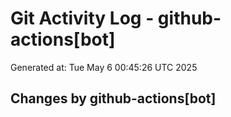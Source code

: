 # Git Activity Log - github-actions[bot]
Generated at: Tue May  6 00:45:26 UTC 2025
## Changes by github-actions[bot]
```diff
```
